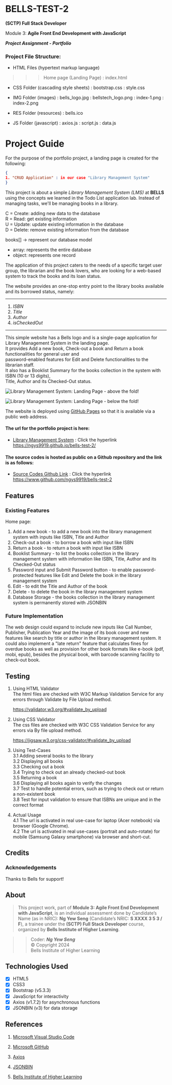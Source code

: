 <!-- .md means markdown -->

<!-- README.md -->
<!-- This file documents the information about the portfolio project. -->
<!-- It should be READ ME first!!! -->

<!-- Heading level 1 -->
# BELLS-TEST-2
**(SCTP) Full Stack Developer**

Module 3: **Agile Front End Development with JavaScript**

***Project Assignment - Portfolio***

<!-- Heading level 3 -->
### Project File Structure:

* HTML Files (hypertext markup language)

>>> Home page (Landing Page)
: index.html

* CSS Folder (cascading style sheets)
: bootstrap.css
: style.css

* IMG Folder (images)
: bells_logo.jpg
: bellstech_logo.png
: index-1.png
: index-2.png

* RES Folder (resources)
: bells.ico

* JS Folder (javascript)
: axios.js
: script.js
: data.js

<!-- Heading level 1 -->
# Project Guide
For the purpose of the portfolio project, a landing page is created for the following:

```json
{
1. "CRUD Application" : in our case "Library Management System"
}
```

This project is about a simple *Library Management System (LMS)* at **BELLS** using the concepts we learned in the Todo List application lab. Instead of managing tasks, we'll be managing books in a library.

C = Create: adding new data to the database   
R = Read: get existing information   
U = Update: update existing information in the database   
D = Delete: remove existing information from the database

books[] -> represent our database model
- array: represents the entire database
- object: represents one record

The application of this project caters to the needs of a specific target user group, the librarian and the book lovers,
who are looking for a web-based system to track the books and its loan status.

The website provides an one-stop entry point to the library books available and its borrowed status, namely:

***
1. *ISBN*
2. *Title*
3. *Author*
4. *isCheckedOut*
***

This simple website has a Bells logo and is a single-page application for Library Management System in the landing page.\
It provides Add a new book, Check-out a book and Return a book functionalities for general user and\
password-enabled features for Edit and Delete functionalities to the librarian staff.\
It also has a Booklist Summary for the books collection in the system with ISBN (10 or 13 digits),\
Title, Author and its Checked-Out status.

![Library Management System: Landing Page - above the fold!](img/index-1.png "index.html Library Management System")

![Library Management System: Landing Page - below the fold!](img/index-2.png "index.html Booklist Summary")

The website is deployed using [GitHub Pages][1] so that it is available via a public web address.

<!-- Heading level 4 -->
#### The url for the portfolio project is here:

- [Library Management System](https://ngys9919.github.io/bells-test-2/ "My project-website!")
: Click the hyperlink <https://ngys9919.github.io/bells-test-2/>

<!-- Heading level 4 -->
#### The source codes is hosted as public on a Github repository and the link is as follows: 

- [Source Codes Github Link](https://www.github.com/ngys9919/bells-test-2 "My source-codes!")
: Click the hyperlink <https://www.github.com/ngys9919/bells-test-2>

<!-- Heading level 2 -->
## Features

<!-- Heading level 3 -->
### Existing Features

Home page:
1. Add a new book - to add a new book into the library management system with inputs like ISBN, Title and Author
2. Check-out a book - to borrow a book with input like ISBN
3. Return a book - to return a book with input like ISBN
4. Booklist Summary - to list the books collection in the library management system with information like ISBN, Title, Author and its Checked-Out status
5. Password input and Submit Password button - to enable password-protected features like Edit and Delete the book in the library management system
6. Edit - to edit the Title and Author of the book
7. Delete - to delete the book in the library management system
8. Database Storage - the books collection in the library management system is permanently stored with JSONBIN 

<!-- Heading level 3 -->
### Future Implementation
The web design could expand to include new inputs like Call Number, Publisher, Publication Year and the image of its book cover and new features like search by title or author in the library management system. It could also implement a "late return" feature that calculates fines for overdue books as well as provision for other book formats like e-book (pdf, mobi, epub), besides the physical book, with barcode scanning facility to check-out book.

<!-- Heading level 2 -->
## Testing
1. Using HTML Validator   
   The html files are checked with W3C Markup Validation Service for any errors through Validate by File Upload method.

   https://validator.w3.org/#validate_by_upload

2. Using CSS Validator   
   The css files are checked with W3C CSS Validation Service for any errors via By file upload method.

   https://jigsaw.w3.org/css-validator/#validate_by_upload

3. Using Test-Cases\
   3.1 Adding several books to the library\
   3.2 Displaying all books\
   3.3 Checking out a book\
   3.4 Trying to check out an already checked-out book\
   3.5 Returning a book\
   3.6 Displaying all books again to verify the changes\
   3.7 Test to handle potential errors, such as trying to check out or return a non-existent book\
   3.8 Test for input validation to ensure that ISBNs are unique and in the correct format    

4. Actual Usage   
   4.1 The url is activated in real use-case for laptop (Acer notebook) via browser (Google Chrome).   
   4.2 The url is activated in real use-cases (portrait and auto-rotate) for mobile (Samsung Galaxy smartphone) via browser and short-cut.

<!-- Heading level 2 -->
## Credits

### Acknowledgements
Thanks to Bells for support!

<!-- Heading level 2 -->
## About
> This project work, part of **Module 3: Agile Front End Development with JavaScript**, 
> is an individual assessment done by Candidate’s Name (as in NRIC): **Ng Yew Seng** (Candidate’s NRIC: **S XXXX 3 5 3 / F**), 
> a trainee under the **(SCTP) Full Stack Developer** course, organized by **Bells Institute of Higher Learning**. 

>>
>> Coder: ***Ng Yew Seng***\
>> © Copyright 2024\
>> Bells Institute of Higher Learning


<!-- Heading level 2 -->
## Technologies Used
- [x] HTML5
- [x] CSS3
- [x] Bootstrap (v5.3.3) 
- [x] JavaScript for interactivity
- [x] Axios (v1.7.2) for asynchronous functions
- [x] JSONBIN (v3) for data storage

<!-- Heading level 2 -->
## References
1.  [Microsoft Visual Studio Code](https://code.visualstudio.com)

2.  [Microsoft GitHub](https://www.github.com)

3.  [Axios](https://axios-http.com/docs/intro)

4.  [JSONBIN](https://jsonbin.io/)

5.  [Bells Institute of Higher Learning](https://bells.sg)

<!-- hyperlinks -->
[1]: https://github.com "GitHub"
